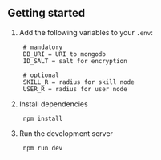 ## Getting started

1. Add the following variables to your `.env`: 

        # mandatory
        DB_URI = URI to mongodb 
        ID_SALT = salt for encryption 
        
        # optional 
        SKILL_R = radius for skill node
        USER_R = radius for user node

2. Install dependencies

        npm install

3. Run the development server

        npm run dev